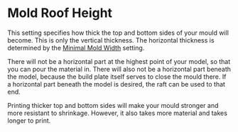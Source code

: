 Mold Roof Height
====
This setting specifies how thick the top and bottom sides of your mould will become. This is only the vertical thickness. The horizontal thickness is determined by the [Minimal Mold Width](mold_width.md) setting.

There will not be a horizontal part at the highest point of your model, so that you can pour the material in. There will also not be a horizontal part beneath the model, because the build plate itself serves to close the mould there. If a horizontal part beneath the model is desired, the raft can be used to that end.

Printing thicker top and bottom sides will make your mould stronger and more resistant to shrinkage. However, it also takes more material and takes longer to print.